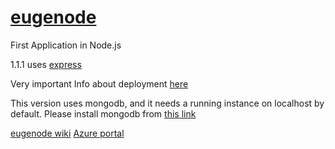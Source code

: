 # [eugenode](https://eugenode.azurewebsites.net/)

First Application in Node.js

1.1.1 uses [express](https://code.visualstudio.com/tutorials/nodejs-deployment/express)

Very important Info about deployment [here](https://code.visualstudio.com/tutorials/nodejs-deployment/deploy-website)

This version uses mongodb, and it needs a running instance on localhost by default. Please install mongodb from [this link](https://www.mongodb.com/download-center/community)

[eugenode wiki](https://github.com/eugeniomiro/eugenode/wiki)
[Azure portal](https://portal.azure.com)



